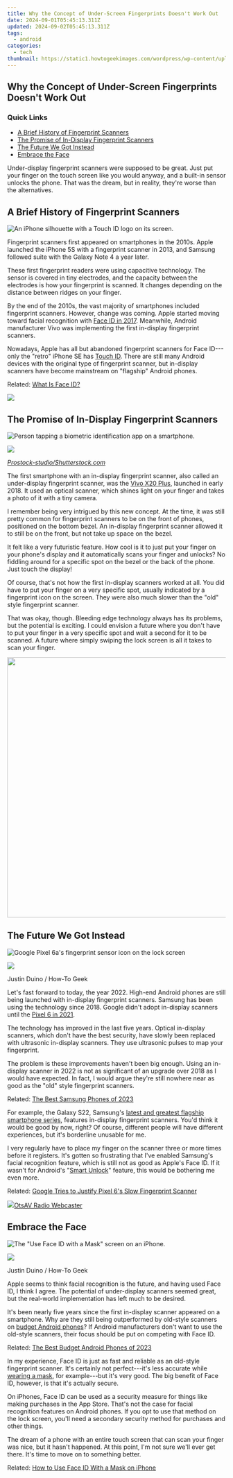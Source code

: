 ```yaml
---
title: Why the Concept of Under-Screen Fingerprints Doesn't Work Out
date: 2024-09-01T05:45:13.311Z
updated: 2024-09-02T05:45:13.311Z
tags:
  - android
categories:
  - tech
thumbnail: https://static1.howtogeekimages.com/wordpress/wp-content/uploads/2022/08/Under-Display-Fingerprint-Scanner.jpg
---
```


## Why the Concept of Under-Screen Fingerprints Doesn't Work Out

### Quick Links

* [A Brief History of Fingerprint Scanners](https://instagram-video-recordings.techidaily.com/new-capture-your-brilliance-in-insta-cinematic-footage/)
* [The Promise of In-Display Fingerprint Scanners](https://sim-unlock.techidaily.com/in-2024-top-11-free-apps-to-check-imei-on-vivo-y17s-phones-by-drfone-android/)
* [The Future We Got Instead](https://article-tips.techidaily.com/new-2024-approved-unveiling-the-best-21-hdmi-screens-side-by-side-review/)
* [Embrace the Face](https://games-able.techidaily.com/cutting-edge-displays-ifas-finest/)

 Under-display fingerprint scanners were supposed to be great. Just put your finger on the touch screen like you would anyway, and a built-in sensor unlocks the phone. That was the dream, but in reality, they're worse than the alternatives.

##  A Brief History of Fingerprint Scanners

![An iPhone silhouette with a Touch ID logo on its screen.](https://static1.howtogeekimages.com/wordpress/wp-content/uploads/2022/05/iphone_touch_id_hero_1.jpg?width=1198&amp;trim=1,1&amp;bg-color=000&amp;pad=1,1) 

 Fingerprint scanners first appeared on smartphones in the 2010s. Apple launched the iPhone 5S with a fingerprint scanner in 2013, and Samsung followed suite with the Galaxy Note 4 a year later.

 These first fingerprint readers were using capacitive technology. The sensor is covered in tiny electrodes, and the capacity between the electrodes is how your fingerprint is scanned. It changes depending on the distance between ridges on your finger.

 By the end of the 2010s, the vast majority of smartphones included fingerprint scanners. However, change was coming. Apple started moving toward facial recognition with [Face ID in 2017](https://instagram-video-files.techidaily.com/new-mastering-instagram-concealing-tags-efficiently/). Meanwhile, Android manufacturer Vivo was implementing the first in-display fingerprint scanners.

 Nowadays, Apple has all but abandoned fingerprint scanners for Face ID---only the "retro" iPhone SE has [Touch ID](https://facebook-video-recording.techidaily.com/from-zero-to-hero-how-to-triumph-with-10-powerful-fb-strategies-for-2024/). There are still many Android devices with the original type of fingerprint scanner, but in-display scanners have become mainstream on "flagship" Android phones.

Related: [What Is Face ID?](https://instagram-video-files.techidaily.com/new-mastering-instagram-concealing-tags-efficiently/) 

<!-- affiliate ads begin -->
<a href="https://secure.2checkout.com/order/checkout.php?PRODS=2201613&QTY=1&AFFILIATE=108875&CART=1"><img src="https://www.macdvdripperpro.com/images/devices-3.png" border="0"></a>
<!-- affiliate ads end -->
##  The Promise of In-Display Fingerprint Scanners

![Person tapping a biometric identification app on a smartphone.](https://static1.howtogeekimages.com/wordpress/wp-content/uploads/2022/05/biometric-id-smartphone-hand.jpg) 

<!-- affiliate ads begin -->
<a href="https://store.nero.com/order/checkout.php?PRODS=42296855&QTY=1&AFFILIATE=108875&CART=1"><img src="http://cdnwww.nero.com/nero-com-wAssets/img/banners/2023/recode/Nero_Recode_Screen_2.png" border="0"></a>
<!-- affiliate ads end -->
_[Prostock-studio/Shutterstock.com](https://www.shutterstock.com/image-photo/biometric-identification-woman-unlocking-smartphone-scanning-1898376952)_

 The first smartphone with an in-display fingerprint scanner, also called an under-display fingerprint scanner, was the [Vivo X20 Plus](https://www.gsmarena.com/vivo%5Fx20%5Fplus%5Fud%5Funderdisplay%5Ffingerprint%5Fscanner%5Fofficial-news-29302.php), launched in early 2018\. It used an optical scanner, which shines light on your finger and takes a photo of it with a tiny camera.

 I remember being very intrigued by this new concept. At the time, it was still pretty common for fingerprint scanners to be on the front of phones, positioned on the bottom bezel. An in-display fingerprint scanner allowed it to still be on the front, but not take up space on the bezel.

 It felt like a very futuristic feature. How cool is it to just put your finger on your phone's display and it automatically scans your finger and unlocks? No fiddling around for a specific spot on the bezel or the back of the phone. Just touch the display!

 Of course, that's not how the first in-display scanners worked at all. You did have to put your finger on a very specific spot, usually indicated by a fingerprint icon on the screen. They were also much slower than the "old" style fingerprint scanner.

 That was okay, though. Bleeding edge technology always has its problems, but the potential is exciting. I could envision a future where you don't have to put your finger in a very specific spot and wait a second for it to be scanned. A future where simply swiping the lock screen is all it takes to scan your finger.

<!-- affiliate ads begin -->
<a href="https://appsumo.8odi.net/c/5597632/2068425/7443" target="_top" id="2068425"><img src="//a.impactradius-go.com/display-ad/7443-2068425" border="0" alt="" width="1200" height="600"/></a><img height="0" width="0" src="https://appsumo.8odi.net/i/5597632/2068425/7443" style="position:absolute;visibility:hidden;" border="0" />
<!-- affiliate ads end -->
##  The Future We Got Instead

![Google Pixel 6a's fingerprint sensor icon on the lock screen](https://static1.howtogeekimages.com/wordpress/wp-content/uploads/2022/07/Google-Pixel-6as-fingerprint-sensor-icon-on-the-lock-screen.jpg) 

<!-- affiliate ads begin -->
<a href="https://store.bitdefender.com/affiliate.php?ACCOUNT=BITLATIN&AFFILIATE=108875&PATH=http%3A%2F%2Fwww.bitdefender.com%2Fbusiness%3FAFFILIATE%3D108875%26RESOURCE%3D30%2525%2BOff%2Ball%2BGravityZone%2BProducts"><img src="https://www.bitdefender.com/content/dam/bitdefender/business/campaign/1200X628.png" border="0"></a>
<!-- affiliate ads end -->
Justin Duino / How-To Geek

 Let's fast forward to today, the year 2022\. High-end Android phones are still being launched with in-display fingerprint scanners. Samsung has been using the technology since 2018\. Google didn't adopt in-display scanners until the [Pixel 6 in 2021](https://tiktok-video-recordings.techidaily.com/updated-expert-strategies-for-keeping-tiktok-videos-available/).

 The technology has improved in the last five years. Optical in-display scanners, which don't have the best security, have slowly been replaced with ultrasonic in-display scanners. They use ultrasonic pulses to map your fingerprint.

 The problem is these improvements haven't been big enough. Using an in-display scanner in 2022 is not as significant of an upgrade over 2018 as I would have expected. In fact, I would argue they're still nowhere near as good as the "old" style fingerprint scanners.

Related: [The Best Samsung Phones of 2023](https://instagram-clips.techidaily.com/new-connecting-consciously-with-content-craftsmen-of-your-realm-for-2024/) 

 For example, the Galaxy S22, Samsung's [latest and greatest flagship smartphone series](https://instagram-clips.techidaily.com/new-connecting-consciously-with-content-craftsmen-of-your-realm-for-2024/), features in-display fingerprint scanners. You'd think it would be good by now, right? Of course, different people will have different experiences, but it's borderline unusable for me.

 I very regularly have to place my finger on the scanner three or more times before it registers. It's gotten so frustrating that I've enabled Samsung's facial recognition feature, which is still not as good as Apple's Face ID. If it wasn't for Android's "[Smart Unlock](https://desktop-recording.techidaily.com/updated-2024-approved-2023s-best-mobile-emulators-top-choices-for-your-classic-psp-adventures/)" feature, this would be bothering me even more.

Related: [Google Tries to Justify Pixel 6's Slow Fingerprint Scanner](https://tiktok-video-recordings.techidaily.com/updated-expert-strategies-for-keeping-tiktok-videos-available/) 

<!-- affiliate ads begin -->
<a href="https://otszone.ots7.com/order/checkout.php?PRODS=4713322&QTY=1&AFFILIATE=108875&CART=1"><img src="https://green.ots7.com/screenshots/OtsAV/OtsAVRadio1.90-300x188.jpg" border="0">OtsAV Radio Webcaster</a>
<!-- affiliate ads end -->
##  Embrace the Face

![The "Use Face ID with a Mask" screen on an iPhone.](https://static1.howtogeekimages.com/wordpress/wp-content/uploads/2022/03/Use-Face-ID-with-a-Mask-screen-on-iPhone.jpg) 

<!-- affiliate ads begin -->
<a href="https://store.movavi.com/affiliate.php?ACCOUNT=MOVAVI&AFFILIATE=108875&PATH=https%3A%2F%2Fwww.movavi.com%3FAFFILIATE%3D108875%26RESOURCE%3DBanner%2B728x90"><img src="https://mcusercontent.com/0885a03ded3d480dca9287f12/images/2e76fe6a-3010-1b37-7846-f34ff9c6b4ca.png" border="0"></a>
<!-- affiliate ads end -->
Justin Duino / How-To Geek

 Apple seems to think facial recognition is the future, and having used Face ID, I think I agree. The potential of under-display scanners seemed great, but the real-world implementation has left much to be desired.

 It's been nearly five years since the first in-display scanner appeared on a smartphone. Why are they still being outperformed by old-style scanners on [budget Android phones](https://sim-unlock.techidaily.com/top-10-vivo-y77t-android-sim-unlock-apk-by-drfone-android/)? If Android manufacturers don't want to use the old-style scanners, their focus should be put on competing with Face ID.

Related: [The Best Budget Android Phones of 2023](https://sim-unlock.techidaily.com/top-10-vivo-y77t-android-sim-unlock-apk-by-drfone-android/) 

 In my experience, Face ID is just as fast and reliable as an old-style fingerprint scanner. It's certainly not perfect---it's less accurate while [wearing a mask](https://some-techniques.techidaily.com/in-2024-harmonious-hushes-softening-sounds-with-garageband/), for example---but it's very good. The big benefit of Face ID, however, is that it's actually secure.

 On iPhones, Face ID can be used as a security measure for things like making purchases in the App Store. That's not the case for facial recognition features on Android phones. If you opt to use that method on the lock screen, you'll need a secondary security method for purchases and other things.

 The dream of a phone with an entire touch screen that can scan your finger was nice, but it hasn't happened. At this point, I'm not sure we'll ever get there. It's time to move on to something better.

Related: [How to Use Face ID With a Mask on iPhone](https://some-techniques.techidaily.com/in-2024-harmonious-hushes-softening-sounds-with-garageband/)

<ins class="adsbygoogle"
     style="display:block"
     data-ad-format="autorelaxed"
     data-ad-client="ca-pub-7571918770474297"
     data-ad-slot="1223367746"></ins>



<ins class="adsbygoogle"
     style="display:block"
     data-ad-client="ca-pub-7571918770474297"
     data-ad-slot="8358498916"
     data-ad-format="auto"
     data-full-width-responsive="true"></ins>


